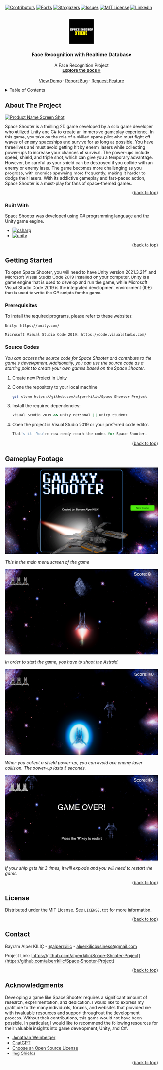 <a name="readme-top"></a>

[![Contributors][contributors-shield]][contributors-url]
[![Forks][forks-shield]][forks-url]
[![Stargazers][stars-shield]][stars-url]
[![Issues][issues-shield]][issues-url]
[![MIT License][license-shield]][license-url]
[![LinkedIn][linkedin-shield]][linkedin-url]

<!-- PROJECT LOGO -->
<br />
<div align="center">
  <a href="https://github.com/alperrkilic/Space-Shooter-Project">
    <img src="Readme-Images/logo.png" alt="Logo" width="80" height="80">
  </a>

  <h3 align="center">Face Recognition with Realtime Database</h3>

  <p align="center">
    A Face Recognition Project
    <br />
    <a href="https://github.com/alperrkilic/Space-Shooter-Project"><strong>Explore the docs »</strong></a>
    <br />
    <br />
    <a href="https://github.com/alperrkilic/Space-Shooter-Project">View Demo</a>
    ·
    <a href="https://github.com/alperrkilic/Space-Shooter-Project/issues">Report Bug</a>
    ·
    <a href="https://github.com/alperrkilic/Space-Shooter-Project/issues">Request Feature</a>
  </p>
</div>



<!-- TABLE OF CONTENTS -->
<details>
  <summary>Table of Contents</summary>
  <ol>
    <li>
      <a href="#about-the-project">About The Project</a>
      <ul>
        <li><a href="#built-with">Built With</a></li>
      </ul>
    </li>
    <li>
      <a href="#getting-started">Getting Started</a>
      <ul>
        <li><a href="#prerequisites">Prerequisites</a></li>
        <li><a href="#source-codes">Source Codes</a></li>
      </ul>
    </li>
    <!-- <li><a href="#usage">Usage</a></li> -->
    <li><a href="#gameplay-footage">Gameplay Footage</a></li>
    <!-- <li><a href="#contributing">Contributing</a></li> -->
    <li><a href="#license">License</a></li>
    <li><a href="#contact">Contact</a></li>
    <li><a href="#acknowledgments">Acknowledgments</a></li>
  </ol>
</details>



<!-- ABOUT THE PROJECT -->
## About The Project

[![Product Name Screen Shot][product-screenshot]](https://github.com/alperrkilic/Space-Shooter-Project)

Space Shooter is a thrilling 2D game developed by a solo game developer who utilized Unity and C# to create an immersive gameplay experience. In this game, you take on the role of a skilled space pilot who must fight off waves of enemy spaceships and survive for as long as possible. You have three lives and must avoid getting hit by enemy lasers while collecting power-ups to increase your chances of survival. The power-ups include speed, shield, and triple shot, which can give you a temporary advantage. However, be careful as your shield can be destroyed if you collide with an enemy or enemy laser. The game becomes more challenging as you progress, with enemies spawning more frequently, making it harder to dodge their lasers. With its addictive gameplay and fast-paced action, Space Shooter is a must-play for fans of space-themed games.

<p align="right">(<a href="#readme-top">back to top</a>)</p>



### Built With

Space Shooter was developed using C# programming language and the Unity game engine.

* [![csharp][csharp]][csharp-url]
* [![unity][unity]][unity-url]


<p align="right">(<a href="#readme-top">back to top</a>)</p>



<!-- GETTING STARTED -->
## Getting Started

To open Space Shooter, you will need to have Unity version 2021.3.21f1 and Microsoft Visual Studio Code 2019 installed on your computer. Unity is a game engine that is used to develop and run the game, while Microsoft Visual Studio Code 2019 is the integrated development environment (IDE) that is used to write the C# scripts for the game.

### Prerequisites

To install the required programs, please refer to these websites: 

  ```sh
  Unity: https://unity.com/
  ```
  ```sh
  Microsoft Visual Studio Code 2019: https://code.visualstudio.com/
  ```



### Source Codes

_You can access the source code for Space Shooter and contribute to the game's development. Additionally, you can use the source code as a starting point to create your own games based on the Space Shooter._

1. Create new Project in Unity
2. Clone the repository to your local machine:
   ```sh
   git clone https://github.com/alperrkilic/Space-Shooter-Project
   ```
3. Install the required dependencies:
   ```sh
   Visual Studio 2019 && Unity Personal || Unity Student
   ```

4. Open the project in Visual Studio 2019 or your preferred code editor.
   ```js
   That's it! You're now ready reach the codes for Space Shooter.
   ```

<p align="right">(<a href="#readme-top">back to top</a>)</p>


<!-- Images -->
## Gameplay Footage

[![Screen Shots][main-menu]](https://github.com/alperrkilic/Space-Shooter-Project)

_This is the main menu screen of the game_


[![Screen Shots][shoot-to-start]](https://github.com/alperrkilic/Space-Shooter-Project)

_In order to start the game, you have to shoot the Astroid._



[![Screen Shots][shields]](https://github.com/alperrkilic/Space-Shooter-Project)

_When you collect a shield power-up, you can avoid one enemy laser collision. The power-up lasts 5 seconds._


[![Screen Shots][game-over]](https://github.com/alperrkilic/Space-Shooter-Project)

_If your ship gets hit 3 times, it will explode and you will need to restart the game._



<p align="right">(<a href="#readme-top">back to top</a>)</p>


<!-- LICENSE -->
## License

Distributed under the MIT License. See `LICENSE.txt` for more information.

<p align="right">(<a href="#readme-top">back to top</a>)</p>



<!-- CONTACT -->
## Contact

Bayram Alper KILIÇ - [@alperrkilic](https://www.linkedin.com/in/bayram-alper-kilic/) - alperkilicbusiness@gmail.com

Project Link: [https://github.com/alperrkilic/Space-Shooter-Project](https://github.com/alperrkilic/Space-Shooter-Project)

<p align="right">(<a href="#readme-top">back to top</a>)</p>



<!-- ACKNOWLEDGMENTS -->
## Acknowledgments

Developing a game like Space Shooter requires a significant amount of research, experimentation, and dedication. I would like to express my gratitude to the many individuals, forums, and websites that provided me with invaluable resources and support throughout the development process. Without their contributions, this game would not have been possible. In particular, I would like to recommend the following resources for their valuable insights into game development, Unity, and C#.

* [Jonathan Weinberger](https://www.udemy.com/user/jonathan-weinberger/)
* [ChatGPT](https://chat.openai.com/chat)
* [Choose an Open Source License](https://choosealicense.com)
* [Img Shields](https://shields.io)


<p align="right">(<a href="#readme-top">back to top</a>)</p>

[contributors-shield]: https://img.shields.io/github/contributors/alperrkilic/Face-Recognition---Realtime-Database--Improved-Version-.svg?style=for-the-badge
[contributors-url]: https://github.com/alperrkilic/Space-Shooter-Project/graphs/contributors
[forks-shield]: https://img.shields.io/github/forks/alperrkilic/Face-Recognition---Realtime-Database--Improved-Version-.svg?style=for-the-badge
[forks-url]: https://github.com/alperrkilic/Space-Shooter-Project/network/members
[stars-shield]: https://img.shields.io/github/stars/alperrkilic/Face-Recognition---Realtime-Database--Improved-Version-.svg?style=for-the-badge
[stars-url]: https://github.com/alperrkilic/Space-Shooter-Project/stargazers
[issues-shield]: https://img.shields.io/github/issues/alperrkilic/Face-Recognition---Realtime-Database--Improved-Version-.svg?style=for-the-badge
[issues-url]: https://github.com/alperrkilic/Space-Shooter-Project/issues
[license-shield]: https://img.shields.io/github/license/alperrkilic/Face-Recognition---Realtime-Database--Improved-Version-.svg?style=for-the-badge
[license-url]: https://github.com/alperrkilic/Space-Shooter-Project/blob/master/LICENSE.txt

<!-- Built with and Social Media -->
[linkedin-shield]: https://img.shields.io/badge/-LinkedIn-black.svg?style=for-the-badge&logo=linkedin&colorB=555
[linkedin-url]: https://www.linkedin.com/in/bayram-alper-kilic/
[csharp]: https://img.shields.io/badge/C%23-239120?style=for-the-badge&logo=c-sharp&logoColor=white
[csharp-url]: https://learn.microsoft.com/en-us/dotnet/csharp/
[unity]: https://img.shields.io/badge/Unity-100000?style=for-the-badge&logo=unity&logoColor=white
[unity-url]: https://unity.com/


<!-- images -->
[product-screenshot]: Readme-Images/space-shooter.gif
[shields]: Readme-Images/shield.png
[main-menu]: Readme-Images/main-menu.png
[game-over]: Readme-Images/game-over.png
[shoot-to-start]: Readme-Images/shoot-to-start.png



